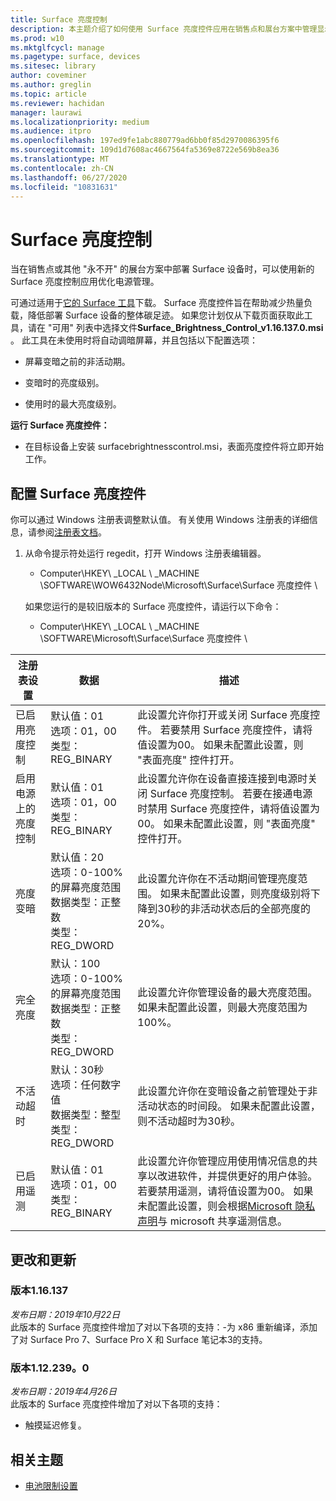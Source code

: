 ```yaml
---
title: Surface 亮度控制
description: 本主题介绍了如何使用 Surface 亮度控件应用在销售点和展台方案中管理显示器亮度。
ms.prod: w10
ms.mktglfcycl: manage
ms.pagetype: surface, devices
ms.sitesec: library
author: coveminer
ms.author: greglin
ms.topic: article
ms.reviewer: hachidan
manager: laurawi
ms.localizationpriority: medium
ms.audience: itpro
ms.openlocfilehash: 197ed9fe1abc880779ad6bb0f85d2970086395f6
ms.sourcegitcommit: 109d1d7608ac4667564fa5369e8722e569b8ea36
ms.translationtype: MT
ms.contentlocale: zh-CN
ms.lasthandoff: 06/27/2020
ms.locfileid: "10831631"
---
```

# Surface 亮度控制

当在销售点或其他 "永不开" 的展台方案中部署 Surface 设备时，可以使用新的 Surface 亮度控制应用优化电源管理。

可通过适用于[它的 Surface 工具](https://www.microsoft.com/download/details.aspx?id=46703)下载。
Surface 亮度控件旨在帮助减少热量负载，降低部署 Surface 设备的整体碳足迹。
如果您计划仅从下载页面获取此工具，请在 "可用" 列表中选择文件**Surface_Brightness_Control_v1.16.137.0.msi** 。
此工具在未使用时将自动调暗屏幕，并且包括以下配置选项：

- 屏幕变暗之前的非活动期。

- 变暗时的亮度级别。

- 使用时的最大亮度级别。

**运行 Surface 亮度控件：**

- 在目标设备上安装 surfacebrightnesscontrol.msi，表面亮度控件将立即开始工作。

## 配置 Surface 亮度控件

你可以通过 Windows 注册表调整默认值。 有关使用 Windows 注册表的详细信息，请参阅[注册表文档](https://docs.microsoft.com/windows/desktop/sysinfo/registry)。

1.  从命令提示符处运行 regedit，打开 Windows 注册表编辑器。
    
      - Computer\HKEY\ _LOCAL \ _MACHINE \SOFTWARE\WOW6432Node\Microsoft\Surface\Surface 亮度控件 \ 
    
    如果您运行的是较旧版本的 Surface 亮度控件，请运行以下命令：
    
      - Computer\HKEY\ _LOCAL \ _MACHINE \SOFTWARE\Microsoft\Surface\Surface 亮度控件 \


| 注册表设置 | 数据| 描述  
|-----------|------------|---------------
| 已启用亮度控制  |  默认值：01  <br> 选项：01，00 <br> 类型： REG_BINARY |  此设置允许你打开或关闭 Surface 亮度控件。 若要禁用 Surface 亮度控件，请将值设置为00。 如果未配置此设置，则 "表面亮度" 控件打开。 |
| 启用电源上的亮度控制| 默认值：01 <br> 选项：01，00 <br> 类型： REG_BINARY | 此设置允许你在设备直接连接到电源时关闭 Surface 亮度控制。 若要在接通电源时禁用 Surface 亮度控件，请将值设置为00。 如果未配置此设置，则 "表面亮度" 控件打开。 |
| 亮度变暗   | 默认值：20  <br>选项：0-100% 的屏幕亮度范围 <br> 数据类型：正整数 <br> 类型： REG_DWORD | 此设置允许你在不活动期间管理亮度范围。 如果未配置此设置，则亮度级别将下降到30秒的非活动状态后的全部亮度的20%。 |
完全亮度   | 默认：100  <br>选项：0-100% 的屏幕亮度范围 <br> 数据类型：正整数 <br> 类型： REG_DWORD  | 此设置允许你管理设备的最大亮度范围。 如果未配置此设置，则最大亮度范围为100%。|  
| 不活动超时| 默认：30秒 <br>选项：任何数字值  <br>数据类型：整型  <br> 类型： REG_DWORD | 此设置允许你在变暗设备之前管理处于非活动状态的时间段。 如果未配置此设置，则不活动超时为30秒。|
| 已启用遥测 | 默认值：01 <br>选项：01，00 <br> 类型： REG_BINARY  | 此设置允许你管理应用使用情况信息的共享以改进软件，并提供更好的用户体验。 若要禁用遥测，请将值设置为00。 如果未配置此设置，则会根据[Microsoft 隐私声明](https://privacy.microsoft.com/privacystatement)与 microsoft 共享遥测信息。 |

## 更改和更新

### 版本1.16.137<br>
*发布日期：2019年10月22日*<br>
此版本的 Surface 亮度控件增加了对以下各项的支持：-为 x86 重新编译，添加了对 Surface Pro 7、Surface Pro X 和 Surface 笔记本3的支持。 

### 版本1.12.239。0
*发布日期：2019年4月26日*<br>
此版本的 Surface 亮度控件增加了对以下各项的支持：
- 触摸延迟修复。


## 相关主题

- [电池限制设置](battery-limit.md)
